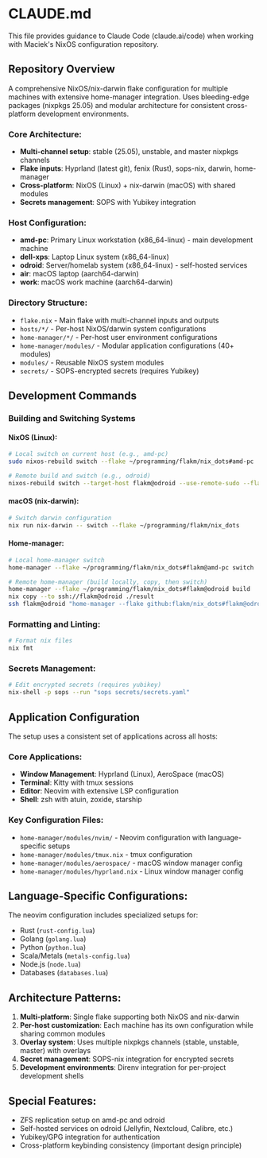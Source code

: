 # CLAUDE.md

This file provides guidance to Claude Code (claude.ai/code) when working with Maciek's NixOS configuration repository.

## Repository Overview

A comprehensive NixOS/nix-darwin flake configuration for multiple machines with extensive home-manager integration. Uses bleeding-edge packages (nixpkgs 25.05) and modular architecture for consistent cross-platform development environments.

### Core Architecture:
- **Multi-channel setup**: stable (25.05), unstable, and master nixpkgs channels
- **Flake inputs**: Hyprland (latest git), fenix (Rust), sops-nix, darwin, home-manager
- **Cross-platform**: NixOS (Linux) + nix-darwin (macOS) with shared modules
- **Secrets management**: SOPS with Yubikey integration

### Host Configuration:
- **amd-pc**: Primary Linux workstation (x86_64-linux) - main development machine
- **dell-xps**: Laptop Linux system (x86_64-linux)
- **odroid**: Server/homelab system (x86_64-linux) - self-hosted services
- **air**: macOS laptop (aarch64-darwin)
- **work**: macOS work machine (aarch64-darwin)

### Directory Structure:
- `flake.nix` - Main flake with multi-channel inputs and outputs
- `hosts/*/` - Per-host NixOS/darwin system configurations  
- `home-manager/*/` - Per-host user environment configurations
- `home-manager/modules/` - Modular application configurations (40+ modules)
- `modules/` - Reusable NixOS system modules
- `secrets/` - SOPS-encrypted secrets (requires Yubikey)

## Development Commands

### Building and Switching Systems

#### NixOS (Linux):
```bash
# Local switch on current host (e.g., amd-pc)
sudo nixos-rebuild switch --flake ~/programming/flakm/nix_dots#amd-pc

# Remote build and switch (e.g., odroid)
nixos-rebuild switch --target-host flakm@odroid --use-remote-sudo --flake ~/programming/flakm/nix_dots#odroid
```

#### macOS (nix-darwin):
```bash
# Switch darwin configuration
nix run nix-darwin -- switch --flake ~/programming/flakm/nix_dots
```

#### Home-manager:
```bash
# Local home-manager switch
home-manager --flake ~/programming/flakm/nix_dots#flakm@amd-pc switch

# Remote home-manager (build locally, copy, then switch)
home-manager --flake ~/programming/flakm/nix_dots#flakm@odroid build
nix copy --to ssh://flakm@odroid ./result
ssh flakm@odroid "home-manager --flake github:flakm/nix_dots#flakm@odroid switch"
```

### Formatting and Linting:
```bash
# Format nix files
nix fmt
```

### Secrets Management:
```bash
# Edit encrypted secrets (requires yubikey)
nix-shell -p sops --run "sops secrets/secrets.yaml"
```

## Application Configuration

The setup uses a consistent set of applications across all hosts:

### Core Applications:
- **Window Management**: Hyprland (Linux), AeroSpace (macOS)
- **Terminal**: Kitty with tmux sessions
- **Editor**: Neovim with extensive LSP configuration
- **Shell**: zsh with atuin, zoxide, starship

### Key Configuration Files:
- `home-manager/modules/nvim/` - Neovim configuration with language-specific setups
- `home-manager/modules/tmux.nix` - tmux configuration
- `home-manager/modules/aerospace/` - macOS window manager config
- `home-manager/modules/hyprland.nix` - Linux window manager config

## Language-Specific Configurations:

The neovim configuration includes specialized setups for:
- Rust (`rust-config.lua`)
- Golang (`golang.lua`) 
- Python (`python.lua`)
- Scala/Metals (`metals-config.lua`)
- Node.js (`node.lua`)
- Databases (`databases.lua`)

## Architecture Patterns:

1. **Multi-platform**: Single flake supporting both NixOS and nix-darwin
2. **Per-host customization**: Each machine has its own configuration while sharing common modules
3. **Overlay system**: Uses multiple nixpkgs channels (stable, unstable, master) with overlays
4. **Secret management**: SOPS-nix integration for encrypted secrets
5. **Development environments**: Direnv integration for per-project development shells

## Special Features:

- ZFS replication setup on amd-pc and odroid
- Self-hosted services on odroid (Jellyfin, Nextcloud, Calibre, etc.)
- Yubikey/GPG integration for authentication
- Cross-platform keybinding consistency (important design principle)